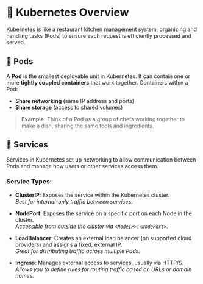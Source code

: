 # 🐳 Kubernetes Overview

Kubernetes is like a restaurant kitchen management system, organizing and handling tasks (Pods) to ensure each request is efficiently processed and served.

## 🍲 Pods
A **Pod** is the smallest deployable unit in Kubernetes. It can contain one or more **tightly coupled containers** that work together. Containers within a Pod:

- **Share networking** (same IP address and ports)
- **Share storage** (access to shared volumes)

> **Example:** Think of a Pod as a group of chefs working together to make a dish, sharing the same tools and ingredients.

## 📡 Services
Services in Kubernetes set up networking to allow communication between Pods and manage how users or other services access them.

### Service Types:
- **ClusterIP**: Exposes the service within the Kubernetes cluster.  
  _Best for internal-only traffic between services._
  
- **NodePort**: Exposes the service on a specific port on each Node in the cluster.  
  _Accessible from outside the cluster via `<NodeIP>:<NodePort>`._

- **LoadBalancer**: Creates an external load balancer (on supported cloud providers) and assigns a fixed, external IP.  
  _Great for distributing traffic across multiple Pods._

- **Ingress**: Manages external access to services, usually via HTTP/S.  
  _Allows you to define rules for routing traffic based on URLs or domain names._
